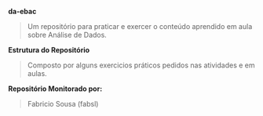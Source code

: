 **da-ebac**

>Um repositório para praticar e exercer o conteúdo aprendido em aula sobre Análise de Dados.


**Estrutura do Repositório**

> Composto por alguns exercicios práticos pedidos nas atividades e em aulas.

**Repositório Monitorado por:**


> Fabricio Sousa (fabsl)
